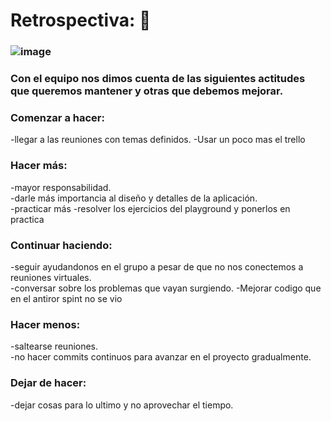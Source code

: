 # Retrospectiva: 
### ![image](https://user-images.githubusercontent.com/91677757/145303791-25d8283e-20ff-4d3c-bd0f-224b946d184a.png)



### Con el equipo nos dimos cuenta de las siguientes actitudes que queremos mantener y otras que debemos mejorar.

### Comenzar a hacer: 
-llegar a las reuniones con temas definidos.
-Usar un poco mas el trello 
### Hacer más:
-mayor responsabilidad.                                                                                                                                  
-darle más importancia al diseño y detalles de la aplicación.                                                                                                                   
-practicar más
-resolver los ejercicios del playground y ponerlos en practica
### Continuar haciendo: 
-seguir ayudandonos en el grupo a pesar de que no nos conectemos a reuniones virtuales.                                                                                             
-conversar sobre los problemas que vayan surgiendo.
-Mejorar codigo que en el antiror spint no se vio 
### Hacer menos:
-saltearse reuniones.                                                                                                                                     
-no hacer commits continuos para avanzar en el proyecto gradualmente.
### Dejar de hacer: 
-dejar cosas para lo ultimo y no aprovechar el tiempo.
